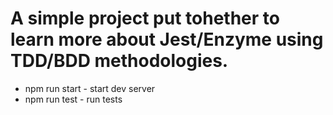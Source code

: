 # A simple project put tohether to learn more about Jest/Enzyme using TDD/BDD methodologies.

- npm run start - start dev server
- npm run test  -  run tests
